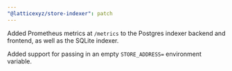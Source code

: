 ```yaml
---
"@latticexyz/store-indexer": patch
---
```


Added Prometheus metrics at `/metrics` to the Postgres indexer backend and frontend, as well as the SQLite indexer.

Added support for passing in an empty `STORE_ADDRESS=` environment variable.
